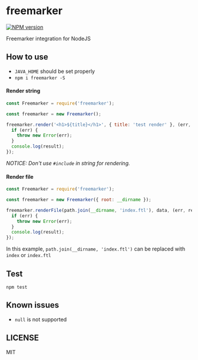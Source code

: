 # freemarker

[![NPM version][npm-image]][npm-url]

Freemarker integration for NodeJS

## How to use

  - `JAVA_HOME` should be set properly
  - `npm i freemarker -S`

#### Render string

```javascript
const Freemarker = require('freemarker');

const freemarker = new Freemarker();

freemarker.render('<h1>${title}</h1>', { title: 'test render' }, (err, result) => {
  if (err) {
    throw new Error(err);
  }
  console.log(result);
});
```

*NOTICE: Don't use `#include` in string for rendering.*

#### Render file

```javascript
const Freemarker = require('freemarker');

const freemarker = new Freemarker({ root: __dirname });

freemarker.renderFile(path.join(__dirname, 'index.ftl'), data, (err, result) => {
  if (err) {
    throw new Error(err);
  }
  console.log(result);
});
```
In this example, `path.join(__dirname, 'index.ftl')` can be replaced with `index` or `index.ftl`

## Test
`npm test`

## Known issues
 - `null` is not supported

## LICENSE
MIT

[npm-url]: https://npmjs.org/package/freemarker
[npm-image]: https://img.shields.io/npm/v/freemarker.svg
